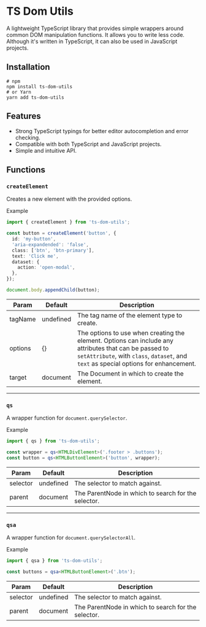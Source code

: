 # TS Dom Utils
A lightweight TypeScript library that provides simple wrappers around common DOM manipulation functions.
It allows you to write less code.
Although it's written in TypeScript, it can also be used in JavaScript projects.

## Installation

```shell
# npm
npm install ts-dom-utils
# or Yarn
yarn add ts-dom-utils
```

## Features
- Strong TypeScript typings for better editor autocompletion and error checking.
- Compatible with both TypeScript and JavaScript projects.
- Simple and intuitive API.


## Functions

### `createElement`
Creates a new element with the provided options.

Example
```typescript
import { createElement } from 'ts-dom-utils';

const button = createElement('button', {
  id: 'my-button',
  'aria-expandended': 'false',
  class: ['btn', 'btn-primary'],
  text: 'Click me',
  dataset: {
    action: 'open-modal',
  },
});

document.body.appendChild(button);
```

| Param   | Default   | Description                                                                                                                                                                                    |
|---------|-----------|------------------------------------------------------------------------------------------------------------------------------------------------------------------------------------------------|
| tagName | undefined | The tag name of the element type to create.                                                                                                                                                    |
| options | {}        | The options to use when creating the element. Options can include any attributes that can be passed to `setAttribute`, with `class`, `dataset`, and `text` as special options for enhancement. |
| target  | document  | The Document in which to create the element.                                                                                                                                                   |
---

### `qs`
A wrapper function for `document.querySelector`.

Example
```typescript
import { qs } from 'ts-dom-utils';

const wrapper = qs<HTMLDivElement>('.footer > .buttons');
const button = qs<HTMLButtonElement>('button', wrapper);
```
| Param    | Default    | Description                                         |
|----------|------------|-----------------------------------------------------|
| selector | undefined  | The selector to match against.                      |
| parent   | document   | The ParentNode in which to search for the selector. |

---

### `qsa`
A wrapper function for `document.querySelectorAll`.

Example
```typescript
import { qsa } from 'ts-dom-utils';

const buttons = qsa<HTMLButtonElement>('.btn');
```

| Param    | Default   | Description                                         |
|----------|-----------|-----------------------------------------------------|
| selector | undefined | The selector to match against.                      |
| parent   | document  | The ParentNode in which to search for the selector. |
